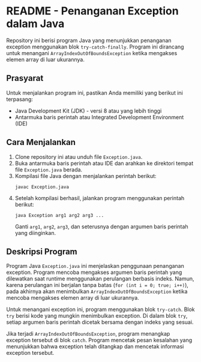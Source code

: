 # README - Penanganan Exception dalam Java

Repository ini berisi program Java yang menunjukkan penanganan exception menggunakan blok `try-catch-finally`. Program ini dirancang untuk menangani `ArrayIndexOutOfBoundsException` ketika mengakses elemen array di luar ukurannya.

## Prasyarat
Untuk menjalankan program ini, pastikan Anda memiliki yang berikut ini terpasang:
- Java Development Kit (JDK) - versi 8 atau yang lebih tinggi
- Antarmuka baris perintah atau Integrated Development Environment (IDE)

## Cara Menjalankan
1. Clone repository ini atau unduh file `Exception.java`.
2. Buka antarmuka baris perintah atau IDE dan arahkan ke direktori tempat file `Exception.java` berada.
3. Kompilasi file Java dengan menjalankan perintah berikut:
   ```
   javac Exception.java
   ```
4. Setelah kompilasi berhasil, jalankan program menggunakan perintah berikut:
   ```
   java Exception arg1 arg2 arg3 ...
   ```
   Ganti `arg1`, `arg2`, `arg3`, dan seterusnya dengan argumen baris perintah yang diinginkan.

## Deskripsi Program
Program Java `Exception.java` ini menjelaskan penggunaan penanganan exception. Program mencoba mengakses argumen baris perintah yang dilewatkan saat runtime menggunakan perulangan berbasis indeks. Namun, karena perulangan ini berjalan tanpa batas (`for (int i = 0; true; i++)`), 
pada akhirnya akan menimbulkan `ArrayIndexOutOfBoundsException` ketika mencoba mengakses elemen array di luar ukurannya.

Untuk menangani exception ini, program menggunakan blok `try-catch`. Blok `try` berisi kode yang mungkin menimbulkan exception. Di dalam blok `try`, setiap argumen baris perintah dicetak bersama dengan indeks yang sesuai.

Jika terjadi `ArrayIndexOutOfBoundsException`, program menangkap exception tersebut di blok `catch`. Program mencetak pesan kesalahan yang menunjukkan bahwa exception telah ditangkap dan mencetak informasi exception tersebut.


